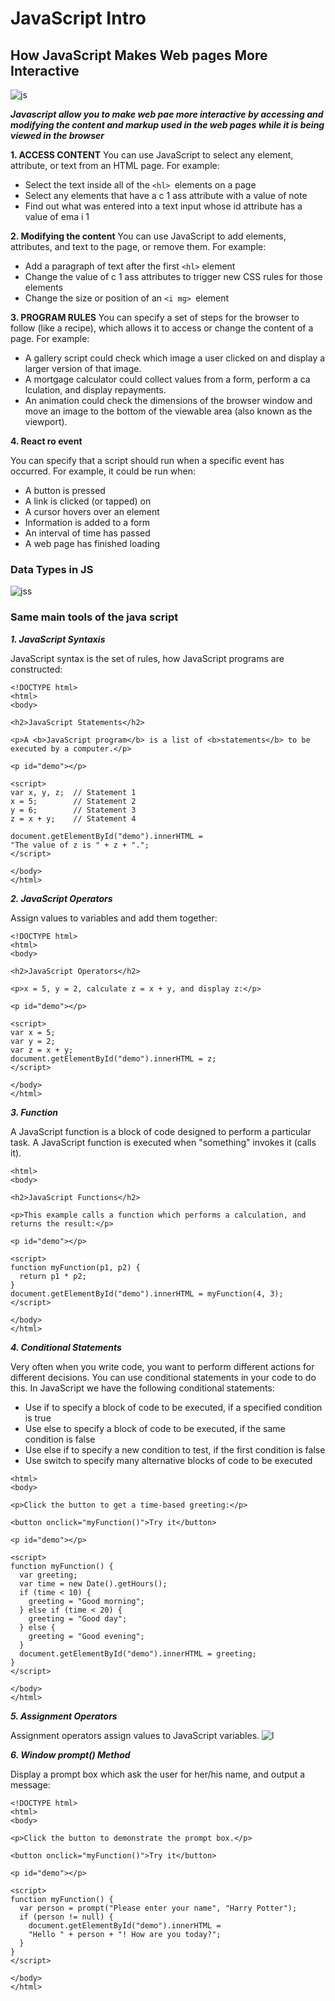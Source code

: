 # JavaScript Intro

## How JavaScript Makes Web pages More Interactive 
![js](https://mk0setscholarsn9sko6.kinstacdn.com/wp-content/uploads/2020/07/javascript.jpg)

***Javascript allow you to make web pae more interactive by accessing and modifying the content and markup used in the web pages while it is being viewed in the browser*** 

**1. ACCESS CONTENT**
     You can use JavaScript to select any element, attribute, or text from an
HTML page. For example:
- Select the text inside all of the `<hl> `elements on a page
- Select any elements that have a c 1 ass attribute with a value of note
- Find out what was entered into a text input whose id attribute has a value of ema i 1

**2. Modifying the content**
You can use JavaScript to add elements, attributes, and text to the page, or remove them. For example:
- Add a paragraph of text after the first `<hl>` element
- Change the value of c 1 ass attributes to trigger new CSS rules for those elements
- Change the size or position of an `<i mg> `element

**3. PROGRAM RULES**
You can specify a set of steps for the browser to follow (like a recipe), which allows it to access or change the content of a page. For example:
- A gallery script could check which image a user clicked on and display a larger version of that image.
- A mortgage calculator could collect values from a form, perform a ca lculation, and display repayments.
- An animation could check the dimensions of the browser window and move an image to the bottom of the viewable area (also known as the viewport).

**4. React ro event**

You can specify that a script should run when a specific event has occurred. For example, it could be run when:
- A button is pressed
- A link is clicked (or tapped) on
- A cursor hovers over an element
- Information is added to a form
- An interval of time has passed
- A web page has finished loading

### Data Types in JS

![jss](https://1.bp.blogspot.com/-EPrHJaCTGoU/X3MajXYktEI/AAAAAAAAB5E/qgkmTg0A0s0aRzvsmhmGpa3z2r9bQjIYwCLcBGAsYHQ/w400-h281/668dfc002312ab58e0d1cb15e0b98a5e.png)


### Same main tools of the java script

***1. JavaScript Syntaxis***

   JavaScript syntax is the set of rules, how JavaScript programs are constructed:
```
<!DOCTYPE html>
<html>
<body>

<h2>JavaScript Statements</h2>

<p>A <b>JavaScript program</b> is a list of <b>statements</b> to be executed by a computer.</p>

<p id="demo"></p>

<script>
var x, y, z;  // Statement 1
x = 5;        // Statement 2
y = 6;        // Statement 3
z = x + y;    // Statement 4

document.getElementById("demo").innerHTML =
"The value of z is " + z + ".";  
</script>

</body>
</html>
```

***2. JavaScript Operators***

Assign values to variables and add them together:

```
<!DOCTYPE html>
<html>
<body>

<h2>JavaScript Operators</h2>

<p>x = 5, y = 2, calculate z = x + y, and display z:</p>

<p id="demo"></p>

<script>
var x = 5;
var y = 2;
var z = x + y;
document.getElementById("demo").innerHTML = z;
</script>

</body>
</html>
```

***3. Function***

A JavaScript function is a block of code designed to perform a particular task.
A JavaScript function is executed when "something" invokes it (calls it).

```<!DOCTYPE html>
<html>
<body>

<h2>JavaScript Functions</h2>

<p>This example calls a function which performs a calculation, and returns the result:</p>

<p id="demo"></p>

<script>
function myFunction(p1, p2) {
  return p1 * p2;
}
document.getElementById("demo").innerHTML = myFunction(4, 3);
</script>

</body>
</html>
```

***4. Conditional Statements***

Very often when you write code, you want to perform different actions for different decisions.
You can use conditional statements in your code to do this.
In JavaScript we have the following conditional statements:

- Use if to specify a block of code to be executed, if a specified condition is true
- Use else to specify a block of code to be executed, if the same condition is false
- Use else if to specify a new condition to test, if the first condition is false
- Use switch to specify many alternative blocks of code to be executed

```<!DOCTYPE html>
<html>
<body>

<p>Click the button to get a time-based greeting:</p>

<button onclick="myFunction()">Try it</button>

<p id="demo"></p>

<script>
function myFunction() {
  var greeting;
  var time = new Date().getHours();
  if (time < 10) {
    greeting = "Good morning";
  } else if (time < 20) {
    greeting = "Good day";
  } else {
    greeting = "Good evening";
  }
  document.getElementById("demo").innerHTML = greeting;
}
</script>

</body>
</html>
```

***5. Assignment Operators***

Assignment operators assign values to JavaScript variables.
![l](https://www.devopsschool.com/blog/wp-content/uploads/2020/08/assignment-operator-in-python.png)

***6. Window prompt() Method***

Display a prompt box which ask the user for her/his name, and output a message:

```
<!DOCTYPE html>
<html>
<body>

<p>Click the button to demonstrate the prompt box.</p>

<button onclick="myFunction()">Try it</button>

<p id="demo"></p>

<script>
function myFunction() {
  var person = prompt("Please enter your name", "Harry Potter");
  if (person != null) {
    document.getElementById("demo").innerHTML =
    "Hello " + person + "! How are you today?";
  }
}
</script>

</body>
</html>
```